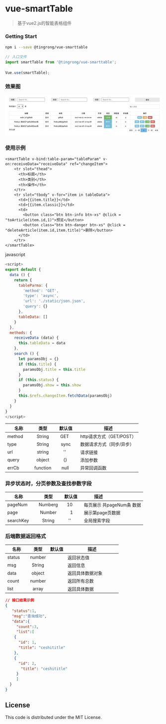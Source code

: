 # vue-smartTable

> 基于vue2.js的智能表格组件

### Getting Start

``` bash
npm i --save @tingrong/vue-smarttable
```
```js
// 入口文件
import smartTable from '@tingrong/vue-smarttable';

Vue.use(smartTable);
```


### 效果图

![smartTable](https://github.com/FantasyGao/vue-smartTable/blob/master/table.png)

### 使用示例
``` vue
<smartTable v-bind:table-param="tableParam" v-on:receiveData="receiveData" ref="changeItem">
    <tr slot="thead">
      <th>标题</th>
      <th>类别</th>
      <th>操作</th>
    </tr>
    <tr slot="tbody" v-for="item in tableData">
      <td>{{item.title}}</td>
      <td>{{item.classic}}</td>
      <td>
        <button class="btn btn-info btn-xs" @click = "toArticle(item.id,1)">预览</button>
        <button class="btn btn-danger btn-xs" @click = "deleteArticle(item.id,item.title)">删除</button>
      </td>
    </tr>
</smartTable>
```
javascript
``` javascript
<script>
export default {
  data () {
    return {
      tableParma: {
        'method': 'GET',
        'type': 'async',
        'url': './static/json.json',
        'query': {}
      },
      tableData: []
    }
  },
  methods: {
    receiveData (data) {
      this.tableData = data
    },
    search () {
      let paramsObj = {}
      if (this.title) {
        paramsObj.title = this.title
      }
      if (this.status) {
        paramsObj.show = this.show
      }
      this.$refs.changeItem.fetchData(paramsObj)
    }
  }
}
</script>
```

| 名称      | 类型 |  默认值 |  描述                          |
| ------------ | :-----: | :---------: | ---------------------------------------- |
| method        | String  |      GET       | http请求方式（GET/POST）  |
| type     | String  |     sync     | 数据请求方式（同步/异步）|
| url  | string |    ''     | 请求链接              |
| query  | object |   {}    | 添加参数            |
| errCb  | function |   null    | 异常回调函数          |

### 异步状态时，分页参数及查找参数字段
| 名称      | 类型 |  默认值 |  描述                          |
| ------------ | :-----: | :---------: | ---------------------------------------- |
| pageNum        | Numberg  |      10       | 每页展示 共pageNum条 数据 |
| page     | Number  |     1    | 展示第page页数据|
| searchKey | String |    ''     | 全局搜索字段                 |

### 后端数据返回格式
| 名称      | 类型 | 默认值 | 描述                          |
| ------------ | :-----: | :---------: | ---------------------------------------- |
| status       | number  |             | 返回状态值 |
| msg     | String  |          | 返回信息|
| data  | object |         | 返回具体数据对象              |
| count  | number |      | 返回所有总数          |
| list  | array |      | 返回具体数据          |
```json
// 接口结果示例
{
   "status":1,
   "msg":"查询成功",
   "data":{
     "count":3, 
     "list":[
	{
	  "id": 1,
	  "title": "ceshititle"
	},
	{ 
	  "id": 2,
	   "title": "ceshititle"
	 }
     ]
  }
}
```
## License
This code is distributed under the MIT License.
